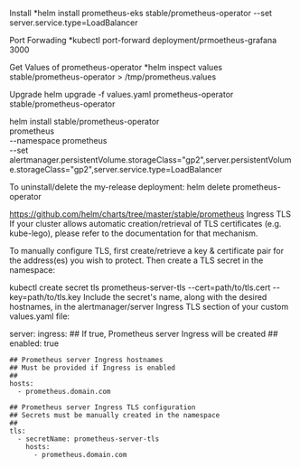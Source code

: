 Install
*helm install  prometheus-eks stable/prometheus-operator --set server.service.type=LoadBalancer

Port Forwading
*kubectl port-forward deployment/prmoetheus-grafana 3000

Get Values of prometheus-operator 
*helm inspect values stable/prometheus-operator  > /tmp/prometheus.values

Upgrade
helm upgrade -f values.yaml prometheus-operator stable/prometheus-operator

helm install  stable/prometheus-operator \
              prometheus \
             --namespace prometheus \
             --set alertmanager.persistentVolume.storageClass="gp2",server.persistentVolume.storageClass="gp2",server.service.type=LoadBalancer


To uninstall/delete the my-release deployment:
helm delete prometheus-operator




https://github.com/helm/charts/tree/master/stable/prometheus
Ingress TLS
If your cluster allows automatic creation/retrieval of TLS certificates (e.g. kube-lego), please refer to the documentation for that mechanism.

To manually configure TLS, first create/retrieve a key & certificate pair for the address(es) you wish to protect. Then create a TLS secret in the namespace:

kubectl create secret tls prometheus-server-tls --cert=path/to/tls.cert --key=path/to/tls.key
Include the secret's name, along with the desired hostnames, in the alertmanager/server Ingress TLS section of your custom values.yaml file:

server:
  ingress:
    ## If true, Prometheus server Ingress will be created
    ##
    enabled: true

    ## Prometheus server Ingress hostnames
    ## Must be provided if Ingress is enabled
    ##
    hosts:
      - prometheus.domain.com

    ## Prometheus server Ingress TLS configuration
    ## Secrets must be manually created in the namespace
    ##
    tls:
      - secretName: prometheus-server-tls
        hosts:
          - prometheus.domain.com
